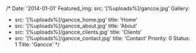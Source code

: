 /*
Date: '2014-01-01'
Featured_img:
  src: '[%uploads%]/gancce.jpg'
Gallery:
- src: '[%uploads%]/gancce_home.jpg'
  title: 'Home'
- src: '[%uploads%]/gancce_about.jpg'
  title: 'About'
- src: '[%uploads%]/gancce_clients.jpg'
  title: 'Clients'
- src: '[%uploads%]/gancce_contact.jpg'
  title: 'Contact'
Priority: 0
Status: 1
Title: 'Gancce'
*/
